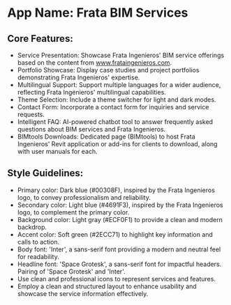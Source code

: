 # **App Name**: Frata BIM Services

## Core Features:

- Service Presentation: Showcase Frata Ingenieros' BIM service offerings based on the content from www.frataingenieros.com.
- Portfolio Showcase: Display case studies and project portfolios demonstrating Frata Ingenieros' expertise.
- Multilingual Support: Support multiple languages for a wider audience, reflecting Frata Ingenieros' multilingual capabilities.
- Theme Selection: Include a theme switcher for light and dark modes.
- Contact Form: Incorporate a contact form for inquiries and service requests.
- Intelligent FAQ: AI-powered chatbot tool to answer frequently asked questions about BIM services and Frata Ingenieros.
- BIMtools Downloads: Dedicated page (BIMtools) to host Frata Ingenieros' Revit application or add-ins for clients to download, along with user manuals for each.

## Style Guidelines:

- Primary color: Dark blue (#00308F), inspired by the Frata Ingenieros logo, to convey professionalism and reliability.
- Secondary color: Light blue (#4691F3), inspired by the Frata Ingenieros logo, to complement the primary color.
- Background color: Light gray (#ECF0F1) to provide a clean and modern backdrop.
- Accent color: Soft green (#2ECC71) to highlight key information and calls to action.
- Body font: 'Inter', a sans-serif font providing a modern and neutral feel for readability.
- Headline font: 'Space Grotesk', a sans-serif font for impactful headers. Pairing of 'Space Grotesk' and 'Inter'.
- Use clean and professional icons to represent services and features.
- Employ a clean and structured layout to enhance usability and showcase the service information effectively.